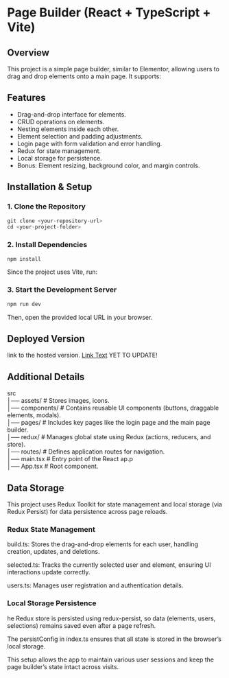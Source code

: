 # Page Builder (React + TypeScript + Vite)


## Overview 

This project is a simple page builder, similar to Elementor, allowing users to drag and drop elements onto a main page. It supports:

## Features
- Drag-and-drop interface for elements.
- CRUD operations on elements.
- Nesting elements inside each other.
- Element selection and padding adjustments.
- Login page with form validation and error handling.
- Redux for state management.
- Local storage for persistence.
- Bonus: Element resizing, background color, and margin controls.


## Installation & Setup

### 1. Clone the Repository

```js
git clone <your-repository-url>
cd <your-project-folder>
```

### 2. Install Dependencies

```js
npm install
```
Since the project uses Vite, run:

### 3. Start the Development Server

```js
npm run dev
```

Then, open the provided local URL in your browser.




## Deployed Version

link to the hosted version. 
[Link Text](https://builder-virid.vercel.app/)   YET TO UPDATE!


## Additional Details

src  
│── assets/        # Stores images, icons. <br>
│── components/    # Contains reusable UI components (buttons, draggable elements, modals). <br>
│── pages/         # Includes key pages like the login page and the main page builder.  <br>
│── redux/         # Manages global state using Redux (actions, reducers, and store).   <br>
│── routes/        # Defines application routes for navigation. <br>
│── main.tsx       # Entry point of the React ap.p   <br>
│── App.tsx        # Root component.   <br>


## Data Storage

This project uses Redux Toolkit for state management and local storage (via Redux Persist) for data persistence across page reloads.

### Redux State Management

build.ts: Stores the drag-and-drop elements for each user, handling creation, updates, and deletions.

selected.ts: Tracks the currently selected user and element, ensuring UI interactions update correctly.

users.ts: Manages user registration and authentication details.


### Local Storage Persistence

he Redux store is persisted using redux-persist, so data (elements, users, selections) remains saved even after a page refresh.

The persistConfig in index.ts ensures that all state is stored in the browser’s local storage.



This setup allows the app to maintain various user sessions and keep the page builder’s state intact across visits.
